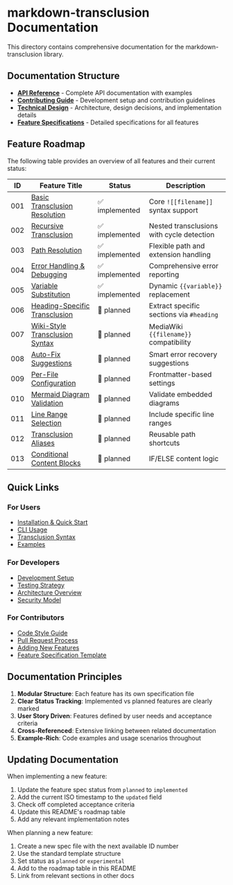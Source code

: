 # markdown-transclusion Documentation

This directory contains comprehensive documentation for the markdown-transclusion library.

## Documentation Structure

- **[API Reference](api.md)** - Complete API documentation with examples
- **[Contributing Guide](contributing.md)** - Development setup and contribution guidelines
- **[Technical Design](tech-plan.md)** - Architecture, design decisions, and implementation details
- **[Feature Specifications](feature-specs/)** - Detailed specifications for all features

## Feature Roadmap

The following table provides an overview of all features and their current status:

| ID | Feature Title | Status | Description |
|----|--------------|--------|-------------|
| 001 | [Basic Transclusion Resolution](feature-specs/001-basic-transclusion.md) | ✅ implemented | Core `![[filename]]` syntax support |
| 002 | [Recursive Transclusion](feature-specs/002-recursive-transclusion.md) | ✅ implemented | Nested transclusions with cycle detection |
| 003 | [Path Resolution](feature-specs/003-path-resolution.md) | ✅ implemented | Flexible path and extension handling |
| 004 | [Error Handling & Debugging](feature-specs/004-error-handling.md) | ✅ implemented | Comprehensive error reporting |
| 005 | [Variable Substitution](feature-specs/005-variable-substitution.md) | ✅ implemented | Dynamic `{{variable}}` replacement |
| 006 | [Heading-Specific Transclusion](feature-specs/006-heading-extraction.md) | 🔄 planned | Extract specific sections via `#heading` |
| 007 | [Wiki-Style Transclusion Syntax](feature-specs/007-wiki-style-syntax.md) | 🔄 planned | MediaWiki `{{filename}}` compatibility |
| 008 | [Auto-Fix Suggestions](feature-specs/008-auto-fix-suggestions.md) | 🔄 planned | Smart error recovery suggestions |
| 009 | [Per-File Configuration](feature-specs/009-per-file-config.md) | 🔄 planned | Frontmatter-based settings |
| 010 | [Mermaid Diagram Validation](feature-specs/010-diagram-validation.md) | 🔄 planned | Validate embedded diagrams |
| 011 | [Line Range Selection](feature-specs/011-line-range-selection.md) | 🔄 planned | Include specific line ranges |
| 012 | [Transclusion Aliases](feature-specs/012-transclusion-aliases.md) | 🔄 planned | Reusable path shortcuts |
| 013 | [Conditional Content Blocks](feature-specs/013-conditional-blocks.md) | 🔄 planned | IF/ELSE content logic |

## Quick Links

### For Users
- [Installation & Quick Start](../README.md#installation)
- [CLI Usage](../README.md#cli-usage)
- [Transclusion Syntax](../README.md#transclusion-syntax)
- [Examples](../examples/basic/)

### For Developers
- [Development Setup](contributing.md#development-setup)
- [Testing Strategy](contributing.md#testing-strategy)
- [Architecture Overview](tech-plan.md#architecture--design)
- [Security Model](tech-plan.md#security-model)

### For Contributors
- [Code Style Guide](contributing.md#code-style)
- [Pull Request Process](contributing.md#pull-request-process)
- [Adding New Features](contributing.md#adding-new-features)
- [Feature Specification Template](feature-specs/)

## Documentation Principles

1. **Modular Structure**: Each feature has its own specification file
2. **Clear Status Tracking**: Implemented vs planned features are clearly marked
3. **User Story Driven**: Features defined by user needs and acceptance criteria
4. **Cross-Referenced**: Extensive linking between related documentation
5. **Example-Rich**: Code examples and usage scenarios throughout

## Updating Documentation

When implementing a new feature:
1. Update the feature spec status from `planned` to `implemented`
2. Add the current ISO timestamp to the `updated` field
3. Check off completed acceptance criteria
4. Update this README's roadmap table
5. Add any relevant implementation notes

When planning a new feature:
1. Create a new spec file with the next available ID number
2. Use the standard template structure
3. Set status as `planned` or `experimental`
4. Add to the roadmap table in this README
5. Link from relevant sections in other docs